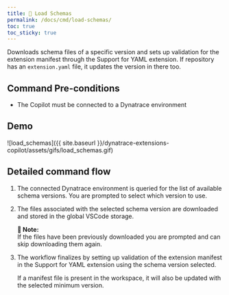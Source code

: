 ```yaml
---
title: 📄 Load Schemas
permalink: /docs/cmd/load-schemas/
toc: true
toc_sticky: true
---
```


Downloads schema files of a specific version and sets up validation for the extension manifest
through the Support for YAML extension. If repository has an `extension.yaml` file, it updates
the version in there too.

## Command Pre-conditions

- The Copilot must be connected to a Dynatrace environment

## Demo

![load_schemas]({{ site.baseurl }}/dynatrace-extensions-copilot/assets/gifs/load_schemas.gif)

## Detailed command flow

1. The connected Dynatrace environment is queried for the list of available schema versions.
   You are prompted to select which version to use.

2. The files associated with the selected schema version are downloaded and stored in the
   global VSCode storage.

   <p class="notice--info">
     <strong>📝 Note:</strong>
     <br/>
     If the files have been previously downloaded you are prompted and can skip downloading
     them again.
   </p>

3. The workflow finalizes by setting up validation of the extension manifest in the Support
   for YAML extension using the schema version selected. 
   
   If a manifest file is present in the workspace, it will also be updated with the selected
    minimum version.
